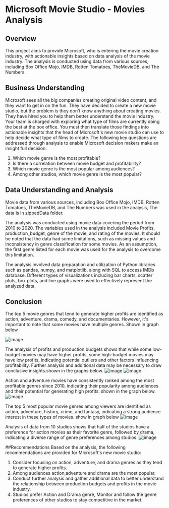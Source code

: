 # Microsoft Movie Studio - Movies Analysis

## Overview

This project aims to provide Microsoft, who is entering the movie creation industry, with actionable insights based on data analysis of the movie industry. The analysis is conducted using data from various sources, including Box Office Mojo, IMDB, Rotten Tomatoes, TheMovieDB, and The Numbers.

## Business Understanding

Microsoft sees all the big companies creating original video content, and they want to get in on the fun. They have decided to create a new movie studio, but the problem is they don’t know anything about creating movies. They have hired you to help them better understand the movie industry. Your team is charged with exploring what type of films are currently doing the best at the box office. You must then translate those findings into actionable insights that the head of Microsoft's new movie studio can use to help decide what type of films to create.
The following key questions are addressed through analysis to enable Microsoft decision makers make an insight full decision:

1. Which movie genre is the most profitable?
2. Is there a correlation between movie budget and profitability?
3. Which movie genre is the most popular among audiences?
4. Among other studios, which movie genre is the most popular?

## Data Understanding and Analysis

Movie data from various sources, including Box Office Mojo, IMDB, Rotten Tomatoes, TheMovieDB, and The Numbers was used in the analysis, The data is in zippedData folder.

The analysis was conducted using movie data covering the period from 2010 to 2020. The variables used in the analysis included Movie Profits, production_budget, genre of the movie, and rating of the movies. It should be noted that the data had some limitations, such as missing values and inconsistency in genre classification for some movies. As an assumption, the first genre listed for each movie was used for the analysis to overcome this limitation.

The analysis involved data preparation and utilization of Python libraries such as pandas, numpy, and matplotlib, along with SQL to access IMDb database. Different types of visualizations including bar charts, scatter plots, box plots, and line graphs were used to effectively represent the analyzed data.



## Conclusion

The top 5 movie genres that tend to generate higher profits are identified as action, adventure, drama, comedy, and documentaries. However, it's important to note that some movies have multiple genres. Shown in graph below

![image](https://user-images.githubusercontent.com/125445043/232316703-fd9a8277-3158-41d9-a6e1-ca480bcf06ae.png)





The analysis of profits and production budgets shows that while some low-budget movies may have higher profits, some high-budget movies may have low profits, indicating potential outliers and other factors influencing profitability. Further analysis and additional data may be necessary to draw conclusive insights.shown in the graphs below.
![image](https://user-images.githubusercontent.com/125445043/232317051-3cee4165-9aa2-49a4-bf98-347092f4ca60.png)
![image](https://user-images.githubusercontent.com/125445043/232317100-4b342ec1-253c-4cc5-aa84-8ba24fc2cfe4.png)



Action and adventure movies have consistently ranked among the most profitable genres since 2010, indicating their popularity among audiences and their potential for generating high profits. shown in the graph below.
![image](https://user-images.githubusercontent.com/125445043/232317350-5da87a0c-6e1a-4eb4-979f-a66cc7d55d89.png)


The top 5 most popular movie genres among viewers are identified as action, adventure, history, crime, and fantasy, indicating a strong audience interest in these types of movies. show in graph below
![image](https://user-images.githubusercontent.com/125445043/232317475-5c1154ef-bb86-4855-bb6f-57c97fc3bffe.png)

Analysis of data from 10 studios shows that half of the studios have a preference for action movies as their favorite genre, followed by drama, indicating a diverse range of genre preferences among studios.
![image](https://user-images.githubusercontent.com/125445043/232317651-ebc91df6-212c-4c1f-97d8-ff5590518176.png)

##Recommendations
Based on the analysis, the following recommendations are provided for Microsoft's new movie studio:

1. Consider focusing on action, adventure, and drama genres as they tend to generate higher profits.
2. Among audiences action,adventure and drama are the most popular.
3. Conduct further analysis and gather additional data to better understand the relationship between production budgets and profits in the movie industry.
4. Studios prefer Action and Drama genre, Monitor and follow the genre preferences of other studios to stay competitive in the market.

